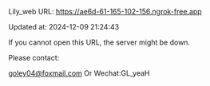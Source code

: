 Lily_web URL: https://ae6d-61-165-102-156.ngrok-free.app

Updated at: 2024-12-09 21:24:43

If you cannot open this URL, the server might be down.

Please contact: 

goley04@foxmail.com Or Wechat:GL_yeaH